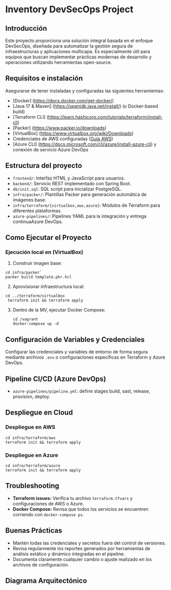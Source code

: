 # Inventory DevSecOps Project

## Introducción
Este proyecto proporciona una solución integral basada en el enfoque DevSecOps, diseñada para automatizar la gestión segura de infraestructuras y aplicaciones multicapa. Es especialmente útil para equipos que buscan implementar prácticas modernas de desarrollo y operaciones utilizando herramientas open-source.

## Requisitos e instalación
Asegurarse de tener instaladas y configuradas las siguientes herramientas:
- [Docker] (https://docs.docker.com/get-docker/)
- [Java 17 & Maven] (https://openjdk.java.net/install/) (o Docker-based build)
- [Terraform CLI] (https://learn.hashicorp.com/tutorials/terraform/install-cli)
- [Packer] (https://www.packer.io/downloads)
- [VirtualBox] (https://www.virtualbox.org/wiki/Downloads)
- Credenciales de AWS configuradas ([Guía AWS](https://docs.aws.amazon.com/cli/latest/userguide/cli-configure-files.html))
- [Azure CLI] (https://docs.microsoft.com/cli/azure/install-azure-cli) y conexión de servicio Azure DevOps

## Estructura del proyecto
- `frontend/`: Interfaz HTML y JavaScript para usuarios.
- `backend/`: Servicio REST implementado con Spring Boot.
- `db/init.sql`: SQL script para inicializar PostgreSQL.
- `infra/packer/`: Plantillas Packer para generación automática de imágenes base.
- `infra/terraform/{virtualbox,aws,azure}`: Módulos de Terraform para diferentes plataformas.
- `azure-pipelines/`: Pipelines YAML para la integración y entrega continuaAzure DevOps.

## Como Ejecutar el Proyecto 
### Ejecución local en (VirtualBox)
1. Construir imagen base:
```
cd infra/packer`
packer build template.pkr.hcl
```
2. Aprovisionar infraestructura local:

```
cd ../terraform/virtualbox
 terraform init && terraform apply
```
3. Dentro de la MV, ejecutar Docker Compose:
   ```
   cd /vagrant
   docker-compose up -d
   ```

## Configuración de Variables y Credenciales
Configurar las credenciales y variables de entorno de forma segura mediante archivos `.env` o configuraciones específicas en Terraform y Azure DevOps.
   
## Pipeline CI/CD (Azure DevOps)
- `azure-pipelines/pipeline.yml`: define stages build, sast, release, provision, deploy.

## Despliegue en Cloud
### Despliegue en AWS
```
cd infra/terraform/aws
terraform init && terraform apply
```

### Despliegue en Azure
```
cd infra/terraform/azure
terraform init && terraform apply
```
## Troubleshooting
- **Terraform issues:** Verifica tu archivo `terraform.tfvars` y configuraciones de AWS o Azure.
- **Docker Compose:** Revisa que todos los servicios se encuentren corriendo con `docker-compose ps`.

## Buenas Prácticas
- Mantén todas las credenciales y secretos fuera del control de versiones.
- Revisa regularmente los reportes generados por herramientas de análisis estático y dinámico integradas en el pipeline.
- Documenta claramente cualquier cambio o ajuste realizado en los archivos de configuración.

## Diagrama Arquitectónico
